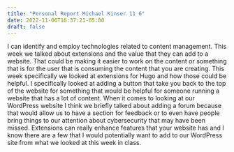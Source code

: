 ```yaml
---
title: "Personal Report Michael Kinser 11 6"
date: 2022-11-06T16:37:21-05:00
draft: false
---
```


I can identify and employ technologies related to content management. This week we talked about extensions and the value that they can add to a website. That could be making it easier to work on the content or something that is for the user that is consuming the content that you are creating. This week specifically we looked at extensions for Hugo and how those could be helpful. I specifically looked at adding a button that take you back to the top of the website for something that would be helpful for someone running a website that has a lot of content. When it comes to looking at our WordPress website I think we briefly talked about adding a forum because that would allow us to have a section for feedback or to even have people bring things to our attention about cybersecurity that may have been missed. Extensions can really enhance features that your website has and I know there are a few that I would potentially want to add to our WordPress site from what we looked at this week in class.